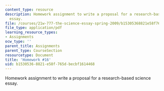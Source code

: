 ```yaml
---
content_type: resource
description: Homework assignment to write a proposal for a research-based science
  essay.
file: /courses/21w-777-the-science-essay-spring-2009/b15305368821e58f765dbecbf1614468_MIT21W_777s09_assn15_hw16.pdf
file_type: application/pdf
learning_resource_types:
- Assignments
ocw_type: ''
parent_title: Assignments
parent_type: CourseSection
resourcetype: Document
title: 'Homework #16'
uid: b1530536-8821-e58f-765d-becbf1614468
---
```

Homework assignment to write a proposal for a research-based science essay.

